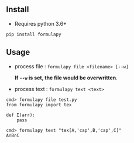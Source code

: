 ## Install

- Requires python 3.6+
```
pip install formulapy
```

## Usage

- process file : `formulapy file <filename> [--w]`

  **If `--w` is set, the file would be overwritten**.

- process text : `formulapy text <text>`

```
cmd> formulapy file test.py
from formulapy import tex

def Σ(arr):
    pass

cmd> formulapy text "tex[A,'cap',B,'cap',C]"
A∩B∩C
```

